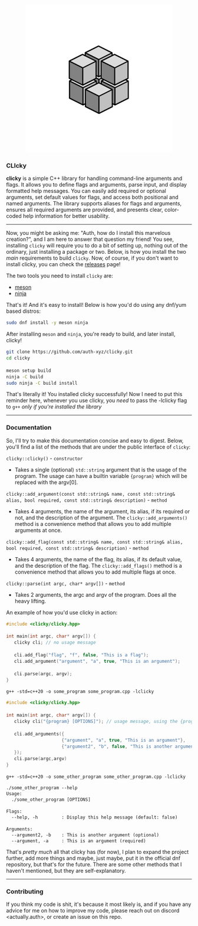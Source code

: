 <p align="center">
    <img src="https://github.com/auth-xyz/assets/blob/main/logos/chunky.png?raw=true" alt="logo" width="400" height="400">
</p>

### CLIcky

**clicky** is a simple C++ library for handling command-line arguments and flags. It allows you to define flags and arguments, parse input, and display formatted help messages. You can easily add required or optional arguments, set default values for flags, and access both positional and named arguments. The library supports aliases for flags and arguments, ensures all required arguments are provided, and presents clear, color-coded help information for better usability.

----

Now, you might be asking me: "Auth, how do I install this marvelous creation?", and I am here to answer that question my friend!
You see, installing `clicky` will require you to do a bit of setting up, nothing out of the ordinary, just installing a package or two.
Below, is how you install the two *main* requirements to build `clicky`. Now, of course, if you don't want to install clicky, you can 
check the [releases](https://github.com/auth-xyz/clicky/releases) page!

The two tools you need to install `clicky` are:
- [meson](https://mesonbuild.com/)
- [ninja](https://ninja-build.org/)

That's it! And it's easy to install! Below is how you'd do using any dnf/yum based distros:

```bash
sudo dnf install -y meson ninja
```

After installing `meson` and `ninja`, you're ready to build, and later install, clicky!
```bash
git clone https://github.com/auth-xyz/clicky.git
cd clicky

meson setup build
ninja -C build
sudo ninja -C build install
```

That's literally it! You installed clicky successfully!
Now I need to put this reminder here, whenever you use clicky, you *need* to pass the -lclicky flag to `g++`
*only if you're installed the library*

----

### Documentation

So, I'll try to make this documentation concise and easy to digest.
Below, you'll find a list of the methods that are under the public interface of `clicky`:

`clicky::clicky()` - `constructor`
- Takes a single (optional) `std::string` argument that is the usage of the program. The usage can have a builtin variable `{program}` which will be replaced with the argv[0].


`clicky::add_argument(const std::string& name, const std::string& alias, bool required, const std::string& description)` - `method` 
- Takes 4 arguments, the name of the argument, its alias, if its required or not, and the description of the argument. The `clicky::add_arguments()` method is a convenience method that allows you to add multiple arguments at once.


`clicky::add_flag(const std::string& name, const std::string& alias, bool required, const std::string& description)` - `method` 
- Takes 4 arguments, the name of the flag, its alias, if its default value, and the description of the flag. The `clicky::add_flags()` method is a convenience method that allows you to add multiple flags at once.


`clicky::parse(int argc, char* argv[])` - `method`
- Takes 2 arguments, the argc and argv of the program. Does all the heavy lifting.



An example of how you'd use clicky in action:
```cpp
#include <clicky/clicky.hpp>

int main(int argc, char* argv[]) {
   clicky cli; // no usage message 

   cli.add_flag("flag", "f", false, "This is a flag");
   cli.add_argument("argument", "a", true, "This is an argument");

   cli.parse(argc, argv);
}
```
`g++ -std=c++20 -o some_program some_program.cpp -lclicky`

```cpp
#include <clicky/clicky.hpp>

int main(int argc, char* argv[]) {
   clicky cli("{program} [OPTIONS]"); // usage message, using the {program} variable.
   
   cli.add_arguments({
                     {"argument", "a", true, "This is an argument"},
                     {"argument2", "b", false, "This is another argument"}
   });
   cli.parse(argc,argv)
}
```

`g++ -std=c++20 -o some_other_program some_other_program.cpp -lclicky`

```
./some_other_program --help
Usage: 
  ./some_other_program [OPTIONS]

Flags:
  --help, -h         : Display this help message (default: false)

Arguments:
  --argument2, -b    : This is another argument (optional)
  --argument, -a     : This is an argument (required)
```

That's *pretty much* all that clicky has (for now), I plan to expand the project further, add more things and maybe, just maybe, put it in the official dnf repository, but that's for the future.
There are some other methods that I haven't mentioned, but they are self-explanatory.

----

### Contributing

If you think my code is shit, it's because it most likely is, and if you have any advice for me on how to improve my code, please reach out on discord <actually.auth>, or create an issue on this repo.


